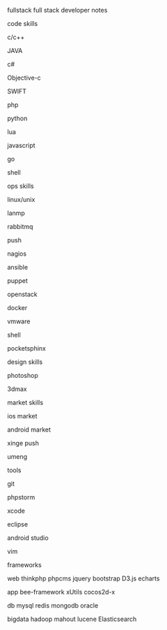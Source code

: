 fullstack
full stack developer notes

code skills

c/c++

JAVA

c#

Objective-c

SWIFT

php

python

lua

javascript

go

shell

ops skills

linux/unix

lanmp

rabbitmq

push

nagios

ansible

puppet

openstack

docker

vmware

shell

pocketsphinx

design skills

photoshop

3dmax

market skills

ios market

android market

xinge push

umeng

tools

git

phpstorm

xcode

eclipse

android studio

vim

frameworks

web thinkphp phpcms jquery bootstrap D3.js echarts

app bee-framework xUtils cocos2d-x

db mysql redis mongodb oracle

bigdata hadoop mahout lucene Elasticsearch
